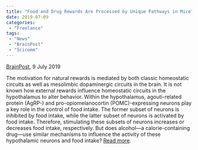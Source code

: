 ```yaml
---
title: "Food and Drug Rewards Are Processed by Unique Pathways in Mice"
date: 2019-07-09
categories:
 - "Freelance"
tags:
 - "News"
 - "BrainPost" 
 - "Scicomm"
---
```


<!--more-->

[BrainPost](https://www.brainpost.co/), 9 July 2019

The motivation for natural rewards is mediated by both classic homeostatic circuits as well as mesolimbic dopaminergic circuits in the brain. It is not known how external rewards influence homeostatic circuits in the hypothalamus to alter behavior. Within the hypothalamus, agouti-related protein (AgRP-) and pro-opiomelanocortin (POMC)-expressing neurons play a key role in the control of food intake. The former subset of neurons is inhibited by food intake, while the latter subset of neurons is activated by food intake. Therefore, stimulating these subsets of neurons increases or decreases food intake, respectively. But does alcohol—a calorie-containing drug—use similar mechanisms to influence the activity of these hypothalamic neurons and food intake? [Read more](https://www.brainpost.co/weekly-brainpost/2019/7/9/food-and-drug-rewards-are-processed-by-unique-pathways-in-mice). 